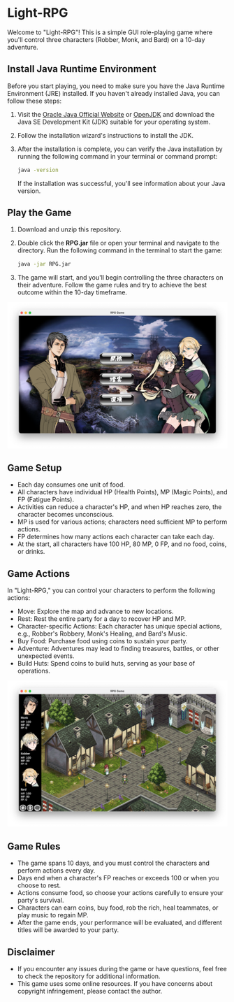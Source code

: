# Light-RPG

Welcome to "Light-RPG"! This is a simple GUI role-playing game where you'll control three characters (Robber, Monk, and Bard) on a 10-day adventure.

## Install Java Runtime Environment

Before you start playing, you need to make sure you have the Java Runtime Environment (JRE) installed. If you haven't already installed Java, you can follow these steps:

1. Visit the [Oracle Java Official Website](https://www.oracle.com/java/technologies/javase-downloads.html) or [OpenJDK](https://openjdk.java.net/) and download the Java SE Development Kit (JDK) suitable for your operating system.

2. Follow the installation wizard's instructions to install the JDK.

3. After the installation is complete, you can verify the Java installation by running the following command in your terminal or command prompt:

   ```bash
   java -version
   ```

   If the installation was successful, you'll see information about your Java version.

## Play the Game

1. Download and unzip this repository.

2. Double click the **RPG.jar** file or open your terminal and navigate to the directory. Run the following command in the terminal to start the game:

   ```bash
   java -jar RPG.jar
   ```

3. The game will start, and you'll begin controlling the three characters on their adventure. Follow the game rules and try to achieve the best outcome within the 10-day timeframe.

![](images/menu.png)

## Game Setup

- Each day consumes one unit of food.
- All characters have individual HP (Health Points), MP (Magic Points), and FP (Fatigue Points).
- Activities can reduce a character's HP, and when HP reaches zero, the character becomes unconscious.
- MP is used for various actions; characters need sufficient MP to perform actions.
- FP determines how many actions each character can take each day.
- At the start, all characters have 100 HP, 80 MP, 0 FP, and no food, coins, or drinks.

## Game Actions

In "Light-RPG," you can control your characters to perform the following actions:

- Move: Explore the map and advance to new locations.
- Rest: Rest the entire party for a day to recover HP and MP.
- Character-specific Actions: Each character has unique special actions, e.g., Robber's Robbery, Monk's Healing, and Bard's Music.
- Buy Food: Purchase food using coins to sustain your party.
- Adventure: Adventures may lead to finding treasures, battles, or other unexpected events.
- Build Huts: Spend coins to build huts, serving as your base of operations.

![](images/map.png)

## Game Rules

- The game spans 10 days, and you must control the characters and perform actions every day.
- Days end when a character's FP reaches or exceeds 100 or when you choose to rest.
- Actions consume food, so choose your actions carefully to ensure your party's survival.
- Characters can earn coins, buy food, rob the rich, heal teammates, or play music to regain MP.
- After the game ends, your performance will be evaluated, and different titles will be awarded to your party.

## Disclaimer

- If you encounter any issues during the game or have questions, feel free to check the repository for additional information.
- This game uses some online resources. If you have concerns about copyright infringement, please contact the author.
